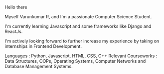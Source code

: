 Hello there 

Myself Varunkumar R, and I'm a passionate Computer Science Student.

I'm currently learning Javascript and some frameworks like Django and ReactJs.

I'm actively looking forward to further increase my experience by taking on internships in Frontend Development.

Languages            : Python, Javascript, HTML, CSS, C++
Relevant Courseworks : Data Structures, OOPs, Operating Systems, Computer Networks and Database Management Systems.

<!--


Here are some ideas to get you started:

- 🔭 I’m currently working on ...
- 🌱 I’m currently learning ...
- 👯 I’m looking to collaborate on ...
- 🤔 I’m looking for help with ...
- 💬 Ask me about ...
- 📫 How to reach me: ...
- 😄 Pronouns: ...
- ⚡ Fun fact: ...
-->
